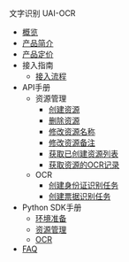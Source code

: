 <div class="sidebar_title"> 文字识别 UAI-OCR</div>

* [概览](ai/uai-ocr/overview)
* [产品简介](ai/uai-ocr/introduction)
* [产品定价](ai/uai-ocr/price)
* 接入指南
    * [接入流程](ai/uai-ocr/access/prepare)
* API手册
    * 资源管理
        * [创建资源](ai/uai-ocr/api/resource/create-resource)
        * [删除资源](ai/uai-ocr/api/resource/delete-resource)
        * [修改资源名称](ai/uai-ocr/api/resource/modify-resource-name)
        * [修改资源备注](ai/uai-ocr/api/resource/modify-resource-memo)
        * [获取已创建资源列表](ai/uai-ocr/api/resource/get-resource-list)
        * [获取资源的OCR记录](ai/uai-ocr/api/resource/get-resouce-record)
    * OCR
        * [创建身份证识别任务](ai/uai-ocr/api/ocr/create-task)
        * [创建票据识别任务](ai/uai-ocr/api/ocr/create-bill-task)
* Python SDK手册
    * [环境准备](ai/uai-ocr/pysdk/prepare)
    * [资源管理](ai/uai-ocr/pysdk/resource)
    * [OCR](ai/uai-ocr/pysdk/ocr)
* [FAQ](ai/uai-ocr/faq)
















    
   
   
    
        
